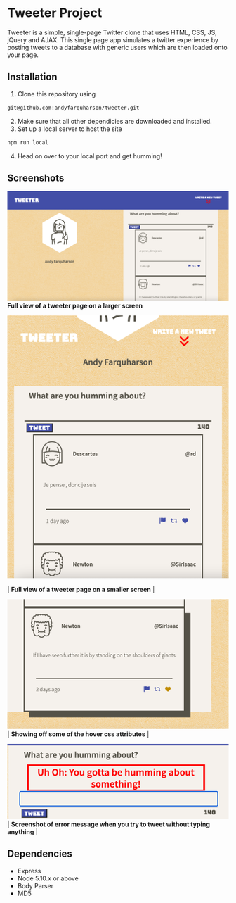 # Tweeter Project

Tweeter is a simple, single-page Twitter clone that uses HTML, CSS, JS, jQuery and AJAX. This single page app simulates a twitter experience by posting tweets to a database with generic users which are then loaded onto your page.

## Installation

1. Clone this repository using
```bash
git@github.com:andyfarquharson/tweeter.git
```
2. Make sure that all other dependicies are downloaded and installed.
3. Set up a local server to host the site
```bash
npm run local
```
4. Head on over to your local port and get humming!

## Screenshots

![Full view of a tweeter page on a larger screen](https://github.com/andyfarquharson/tweeter/blob/master/docs/responsive-design-large.png?raw=true)
 <b>Full view of a tweeter page on a larger screen</b>

![Full view of a tweeter page on a smaller screen](https://github.com/andyfarquharson/tweeter/blob/master/docs/responsive-design-small.png?raw=true)

| <b>Full view of a tweeter page on a smaller screen</b> |


![Showing off some of the hover css attributes](https://github.com/andyfarquharson/tweeter/blob/master/docs/hover-functions.png?raw=true)
| <b>Showing off some of the hover css attributes</b> |


![Screenshot of error message when you try to tweet without typing anything](https://github.com/andyfarquharson/tweeter/blob/master/docs/error-text.png?raw=true)
| <b>Screenshot of error message when you try to tweet without typing anything</b> |


## Dependencies

- Express
- Node 5.10.x or above
- Body Parser
- MD5

